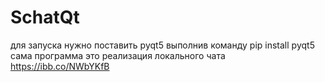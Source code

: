 # SchatQt
для запуска нужно поставить pyqt5 выполнив команду pip install pyqt5
сама программа это реализация локального чата 
https://ibb.co/NWbYKfB
